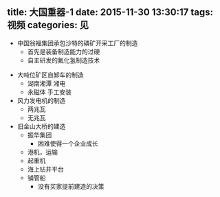 title: 大国重器-1
date: 2015-11-30 13:30:17
tags: 视频
categories: 见
---
- 中国翁福集团承包沙特的磷矿开采工厂的制造
    + 首先是装备制造能力的过硬
    + 自主研发的氟化氢制造技术
<!-- more-->
- 大吨位矿区自卸车的制造
    + 湖南湘潭 湘电
    + 永磁体 手工安装
- 风力发电机的制造
    + 两兆瓦
    + 无兆瓦
- 旧金山大桥的建造
    + 振华集团
        * 困难使得一个企业成长
    + 港机，运输
    + 起重机
    + 海上钻井平台
    + 铺管船
        * 没有买家提前建造的决策